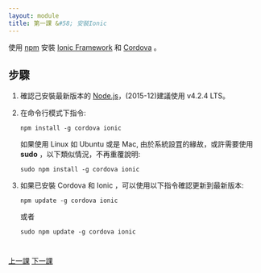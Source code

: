 ```yaml
---
layout: module
title: 第一課 &#58; 安裝Ionic
---
```

使用 [npm](https://www.npmjs.com/) 安裝 [Ionic Framework](http://ionicframework.com/) 和 [Cordova](http://cordova.apache.org/) 。

## 步驟

1. 確認己安裝最新版本的 [Node.js](http://nodejs.org/)，(2015-12)建議使用 v4.2.4 LTS。

1. 在命令行模式下指令:

    ```
    npm install -g cordova ionic
    ```

    如果使用 Linux 如 Ubuntu 或是 Mac, 由於系統設罝的緣故，或許需要使用 **sudo** ，以下類似情況，不再重覆說明:

    ```
    sudo npm install -g cordova ionic
    ```

1. 如果已安裝 Cordova 和 Ionic ，可以使用以下指令確認更新到最新版本:

    ```
    npm update -g cordova ionic
    ```

    或者

    ```
    sudo npm update -g cordova ionic
    ```

<div class="row" style="margin-top:40px;">
<div class="col-sm-12">
<a href="index.html" class="btn btn-default"><i class="glyphicon glyphicon-chevron-left"></i> 
上一課</a>
<a href="start-node-server.html" class="btn btn-default pull-right">下一課 <i class="glyphicon 
glyphicon-chevron-right"></i></a>
</div>
</div>